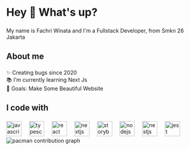 <h1 align="left">Hey 👋 What's up?</h1>

###

<p align="left">My name is Fachri Winata and I'm a Fullstack Developer, from Smkn 26 Jakarta</p>

###

<h2 align="left">About me</h2>

###

<p align="left">✨ Creating bugs since 2020<br>📚 I'm currently learning Next Js<br>🎯 Goals: Make Some Beautiful Website<br></p>

###

<h2 align="left">I code with</h2>

###

<div align="left">
  <img src="https://cdn.jsdelivr.net/gh/devicons/devicon/icons/javascript/javascript-original.svg" height="40" alt="javascript logo"  />
  <img width="12" />
  <img src="https://cdn.jsdelivr.net/gh/devicons/devicon/icons/typescript/typescript-original.svg" height="40" alt="typescript logo"  />
  <img width="12" />
  <img src="https://cdn.jsdelivr.net/gh/devicons/devicon/icons/react/react-original.svg" height="40" alt="react logo"  />
  <img width="12" />
  <img src="https://cdn.jsdelivr.net/gh/devicons/devicon/icons/nextjs/nextjs-original.svg" height="40" alt="nextjs logo"  />
  <img width="12" />
  <img src="https://cdn.jsdelivr.net/gh/devicons/devicon/icons/storybook/storybook-original.svg" height="40" alt="storybook logo"  />
  <img width="12" />
  <img src="https://cdn.jsdelivr.net/gh/devicons/devicon/icons/nodejs/nodejs-original.svg" height="40" alt="nodejs logo"  />
  <img width="12" />
  <img src="https://cdn.jsdelivr.net/gh/devicons/devicon/icons/nestjs/nestjs-original.svg" height="40" alt="nestjs logo"  />
  <img width="12" />
  <img src="https://cdn.jsdelivr.net/gh/devicons/devicon/icons/jest/jest-plain.svg" height="40" alt="jest logo"  />
</div>

<picture>
  <source media="(prefers-color-scheme: dark)" srcset="https://raw.githubusercontent.com/Xxdrocks/Xxdrocks/output/pacman-contribution-graph-dark.svg">
  <source media="(prefers-color-scheme: light)" srcset="https://raw.githubusercontent.com/Xxdrocks/Xxdrocks/output/pacman-contribution-graph.svg">
  <img alt="pacman contribution graph" src="https://raw.githubusercontent.com/Xxdrocks/Xxdrocks/output/pacman-contribution-graph.svg">
</picture>


###
